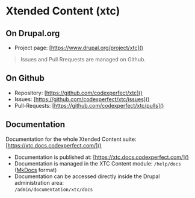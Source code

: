 # Xtended Content (xtc)

## On Drupal.org

- Project page: [https://www.drupal.org/project/xtc]()

> Issues and Pull Rrequests are managed on Github.

## On Github

- Repository: [https://github.com/codexperfect/xtc]()
- Issues: [https://github.com/codexperfect/xtc/issues]()
- Pull-Requests: [https://github.com/codexperfect/xtc/pulls]()

## Documentation

Documentation for the whole Xtended Content suite: [https://xtc.docs.codexperfect.com/]()

- Documentation is published at: [https://xtc.docs.codexperfect.com/]()
- Documentation is managed in the XTC Content module: `/help/docs` ([MkDocs](https://www.mkdocs.org/) format)
- Documentation can be accessed directly inside the Drupal administration area:<br />
`/admin/documentation/xtc/docs`
